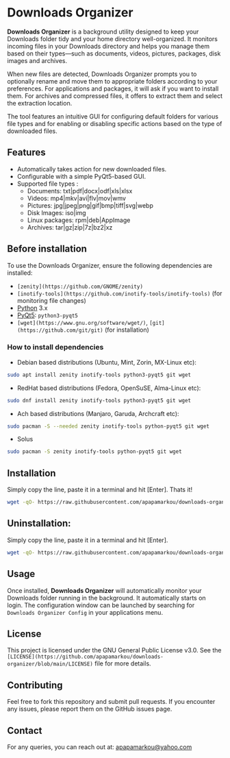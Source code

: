 
# Downloads Organizer

**Downloads Organizer** is a background utility designed to keep your Downloads folder tidy and your home directory well-organized. It monitors incoming files in your Downloads directory and helps you manage them based on their types—such as documents, videos, pictures, packages, disk images and archives.

When new files are detected, Downloads Organizer prompts you to optionally rename and move them to appropriate folders according to your preferences. For applications and packages, it will ask if you want to install them. For archives and compressed files, it offers to extract them and select the extraction location.

The tool features an intuitive GUI for configuring default folders for various file types and for enabling or disabling specific actions based on the type of downloaded files.

## Features
- Automatically takes action for new downloaded files.
- Configurable with a simple PyQt5-based GUI.
- Supported file types :
    - Documents: txt|pdf|docx|odf|xls|xlsx
    - Videos: mp4|mkv|avi|flv|mov|wmv
    - Pictures: jpg|jpeg|png|gif|bmp|tiff|svg|webp
    - Disk Images: iso|img
    - Linux packages: rpm|deb|AppImage
    - Archives: tar|gz|zip|7z|bz2|xz

## Before installation

To use the Downloads Organizer, ensure the following dependencies are installed:

- `[zenity](https://github.com/GNOME/zenity)`
- `[inotify-tools](https://github.com/inotify-tools/inotify-tools)` (for monitoring file changes)
- [Python](https://www.python.org/) 3.x
- [PyQt5](https://pypi.org/project/PyQt5/): `python3-pyqt5`
- `[wget](https://www.gnu.org/software/wget/)`, `[git](https://github.com/git/git)` (for installation)

### How to install dependencies

- Debian based distributions (Ubuntu, Mint, Zorin, MX-Linux etc):

```bash
sudo apt install zenity inotify-tools python3-pyqt5 git wget
```

- RedHat based distributions (Fedora, OpenSuSE, Alma-Linux etc):

```bash
sudo dnf install zenity inotify-tools python3-pyqt5 git wget
```

- Ach based distributions (Manjaro, Garuda, Archcraft etc):

```bash
sudo pacman -S --needed zenity inotify-tools python-pyqt5 git wget
```

- Solus

```bash
sudo pacman -S zenity inotify-tools python-pyqt5 git wget
```

## Installation

Simply copy the line, paste it in a terminal and hit [Enter]. Thats it!

```bash
wget -qO- https://raw.githubusercontent.com/apapamarkou/downloads-organizer/main/src/direct-install | bash
```

## Uninstallation:

Simply copy the line, paste it in a terminal and hit [Enter].

```bash
wget -qO- https://raw.githubusercontent.com/apapamarkou/downloads-organizer/main/src/direct-uninstall | bash```
```

## Usage

Once installed, **Downloads Organizer** will automatically monitor your Downloads folder running in the background. It automatically starts on login. The configuration window can be launched by searching for `Downloads Organizer Config` in your applications menu.

## License

This project is licensed under the GNU General Public License v3.0.
See the `[LICENSE](https://github.com/apapamarkou/downloads-organizer/blob/main/LICENSE)` file for more details.

## Contributing

Feel free to fork this repository and submit pull requests. If you encounter any issues, please report them on the GitHub issues page.

## Contact

For any queries, you can reach out at: apapamarkou@yahoo.com

